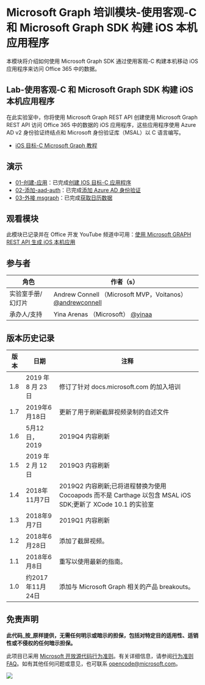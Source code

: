# <a name="microsoft-graph-training-module---build-ios-native-apps-with-objective-c-and-the-microsoft-graph-sdk"></a>Microsoft Graph 培训模块-使用客观-C 和 Microsoft Graph SDK 构建 iOS 本机应用程序

本模块将介绍如何使用 Microsoft Graph SDK 通过使用客观-C 构建本机移动 iOS 应用程序来访问 Office 365 中的数据。

## <a name="lab---build-ios-native-apps-with-objective-c-and-the-microsoft-graph-sdk"></a>Lab-使用客观-C 和 Microsoft Graph SDK 构建 iOS 本机应用程序

在此实验室中，你将使用 Microsoft Graph REST API 创建使用 Microsoft Graph REST API 访问 Office 365 中的数据的 iOS 应用程序，这些应用程序使用 Azure AD v2 身份验证终结点和 Microsoft 身份验证库（MSAL）以 C 语言编写。

- [iOS 目标-C Microsoft Graph 教程](https://docs.microsoft.com/graph/tutorials/ios-objectivec)

## <a name="demos"></a>演示

- [01-创建-应用](demos/01-create-app)：已完成[创建 IOS 目标-C 应用程序](https://docs.microsoft.com/graph/tutorials/ios-objectivec?tutorial-step=1)
- [02-添加-aad-auth](demos/02-add-aad-auth)：已完成[添加 Azure AD 身份验证](https://docs.microsoft.com/graph/tutorials/ios-objectivec?tutorial-step=3)
- [03-外接 msgraph](demos/03-add-msgraph)：已完成[获取日历数据](https://docs.microsoft.com/graph/tutorials/ios-objectivec?tutorial-step=4)

## <a name="watch-the-module"></a>观看模块

此模块已记录并在 Office 开发 YouTube 频道中可用：[使用 Microsoft GRAPH REST API 生成 iOS 本机应用](https://youtu.be/Gg8Qy1Dqyzw)

## <a name="contributors"></a>参与者

|        角色         |                                       作者（s）                                       |
| -------------------- | ------------------------------------------------------------------------------------- |
| 实验室手册/幻灯片 | Andrew Connell （Microsoft MVP，Voitanos） [@andrewconnell](//github.com/andrewconnell) |
| 承办人/支持    | Yina Arenas （Microsoft） [@yinaa](//github.com/yinaa)                                  |

## <a name="version-history"></a>版本历史记录

| 版本 |        日期        |                                                               注释                                                               |
| ------- | ------------------ | ------------------------------------------------------------------------------------------------------------------------------------ |
| 1.8     | 2019 年 8 月 23 日    | 修订了针对 docs.microsoft.com 的加入培训                                                                                |
| 1.7     | 2019年6月18日      | 更新了用于刷新截屏视频录制的自述文件                                                                                     |
| 1.6     | 5月12日，2019       | 2019Q4 内容刷新                                                                                                               |
| 1.5     | 2019 年 2 月 12 日  | 2019Q3 内容刷新                                                                                                               |
| 1.4     | 2018年11月7日   | 2019Q2 内容刷新;已将进程替换为使用 Cocoapods 而不是 Carthage 以包含 MSAL iOS SDK;更新了 XCode 10.1 的实验室 |
| 1.3     | 2018年9月7日  | 2019Q1 内容刷新                                                                                                               |
| 1.2     | 2018年6月28日      | 添加了截屏视频。                                                                                                                    |
| 1.1     | 2018年6月8日       | 重写以使用最新的指南。                                                                                                    |
| 1.0     | 约2017年11月24日 | 添加与 Microsoft Graph 相关的产品 breakouts。                                                                                       |

## <a name="disclaimer"></a>免责声明

**此代码_按_原样提供，无需任何明示或暗示的担保，包括对特定目的适用性、适销性或不侵权的任何暗示担保。**

此项目已采用 [Microsoft 开放源代码行为准则](https://opensource.microsoft.com/codeofconduct/)。有关详细信息，请参阅[行为准则 FAQ](https://opensource.microsoft.com/codeofconduct/faq/)。如有其他任何问题或意见，也可联系 [opencode@microsoft.com](mailto:opencode@microsoft.com)。

<img src="https://telemetry.sharepointpnp.com/msgraph-training-ios-objectivec" />

